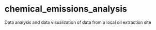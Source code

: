 # chemical_emissions_analysis
Data analysis and data visualization of data from a local oil extraction site 
